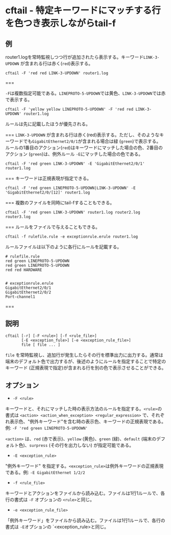 # cftail -  特定キーワードにマッチする行を色つき表示しながらtail-f

## 例

router1.logを常時監視しつつ行が追加されたら表示する。キーワード`LINK-3-UPDOWN` が含まれる行は赤く(`red`)表示する。

    cftail -F 'red red LINK-3-UPDOWN' router1.log

===

`-F`は複数指定可能である。`LINEPROTO-5-UPDOWN`では黄色、`LINK-3-UPDOWN`では赤で表示する。

    cftail -F 'yellow yellow LINEPROTO-5-UPDOWN' -F 'red red LINK-3-UPDOWN' router1.log
    
ルールは先に記載したほうが優先される。

===
`LINK-3-UPDOWN` が含まれる行は赤く(red)表示する。ただし、そのようなキーワードでも`GigabitEthernet2/0/1`が含まれる場合は緑 (`green`)で表示する。
ルールの1番目のアクション(`red`)はキーワードにマッチした場合の色、2番目のアクション (`green`)は、例外ルール `-E`にマッチした場合の色である。

    cftail -F 'red green LINK-3-UPDOWN' -E 'GigabitEthernet2/0/1' router1.log
    
===
キーワードは正規表現が指定できる。

    cftail -F 'red green LINEPROTO-5-UPDOWN|LINK-3-UPDOWN' -E 'GigabitEthernet2/0/[12]' router1.log

===
複数のファイルを同時にtail-fすることもできる。

    cftail -F 'red green LINK-3-UPDOWN' router1.log router2.log router3.log
    
===
ルールをファイルで与えることもできる。

    cftail -f rulefile.rule -e exceptionrule.erule router1.log

ルールファイルは以下のように各行にルールを記載する。

    # rulefile.rule
    red green LINEPROTO-5-UPDOWN
    red green LINEPROTO-5-UPDOWN
    red red HARDWARE


    # exceptionrule.erule
    GigabitEthernet2/0/1
    GigabitEthernet2/0/2
    Port-channel1
    
===

## 説明

    cftail [-r] [-F <rule>] [-f <rule_file>]
           [-E <exception_fule>] [-e <exception_rule_file>]
           file [ file ... ]

`file` を常時監視し、追加行が発生したらその行を標準出力に出力する。通常は端末のデフォルト色で出力するが、後述のようにルールを指定することで特定のキーワード (正規表現で指定)が含まれる行を別の色で表示させることができる。

## オプション

* `-F <rule>`

キーワードと、それにマッチした時の表示方法のルールを指定する。`<rule>`の書式は
`<action> <action_when_exception> <regular_expression>` で、それぞれ表示色、"例外キーワード"を含む時の表示色、キーワードの正規表現である。例: `-F 'red green LINEPROTO-5-UPDOWN'`

`<action>` は、`red` (赤で表示)、`yellow` (黄色)、`green` (緑)、`default` (端末のデフォルト色)、`surpress` (その行を出力しない) が指定可能である。


* `-E <exception_rule>`

"例外キーワード" を指定する。`<exception_rule>`は例外キーワードの正規表現である。例: `-E GigabitEthernet 1/2/2`

* `-f <rule_file>`

キーワードとアクションをファイルから読み込む。ファイルは1行1ルールで、各行の書式は `-F` オプションの `<rule>`と同じ。

* `-e <exception_rule_file>`

「例外キーワード」をファイルから読み込む。ファイルは1行1ルールで、各行の書式は `-E`オプションの `<exception_rule>と同じ。


